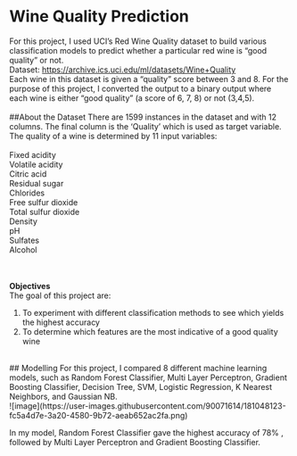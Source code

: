 # Wine Quality Prediction 

For this project, I used UCI’s Red Wine Quality dataset to build various classification models to predict whether a particular red wine is “good quality” or not. <br> 
Dataset: https://archive.ics.uci.edu/ml/datasets/Wine+Quality <br>
Each wine in this dataset is given a “quality” score between 3 and 8. For the purpose of this project, I converted the output to a binary output where each wine is either “good quality” (a score of 6, 7, 8) or not (3,4,5). <br>
<br>
##About the Dataset 
There are 1599 instances in the dataset and with 12 columns. The final column is the ‘Quality’ which is used as target variable. <br>
The quality of a wine is determined by 11 input variables:
<br><br>
Fixed acidity <Br>
Volatile acidity<Br>
Citric acid<Br>
Residual sugar<Br>
Chlorides<Br>
Free sulfur dioxide<Br>
Total sulfur dioxide<Br>
Density<Br>
pH<Br>
Sulfates<Br>
Alcohol

<Br><Br>
<b>Objectives</b><br>
The goal of this project are: <Br>
1. To experiment with different classification methods to see which yields the highest accuracy<br>
2. To determine which features are the most indicative of a good quality wine <br>

<br>
## Modelling
For this project, I compared 8 different machine learning models, such as Random Forest Classifier, Multi Layer Perceptron, Gradient Boosting Classifier, Decision Tree, SVM, Logistic Regression, K Nearest Neighbors, and Gaussian NB. 
<br>
![image](https://user-images.githubusercontent.com/90071614/181048123-fc5a4d7e-3a20-4580-9b72-aeab652ac2fa.png)

In my model, Random Forest Classifier gave the highest accuracy of 78% , followed by Multi Layer Perceptron and Gradient Boosting Classifier.
